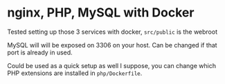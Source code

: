 # nginx, PHP, MySQL with Docker
Tested setting up those 3 services with docker, `src/public` is the webroot

MySQL will will be exposed on 3306 on your host. Can be changed if that port is already in used.

Could be used as a quick setup as well I suppose, you can change which PHP extensions are installed in `php/Dockerfile`.
